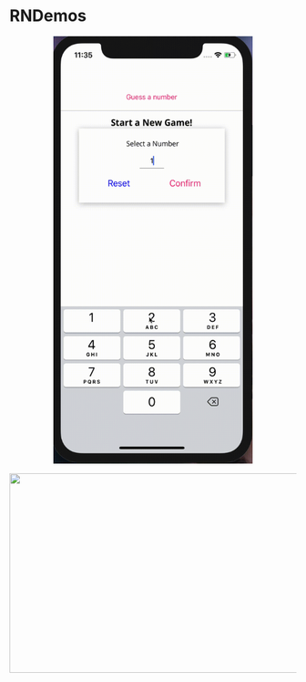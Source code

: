 # RNDemos

<p align = "center">
    <img src="https://github.com/StevenZhang0116/RNDemos/blob/main/Demos/Demo1.gif" width = "350" height = "750" />
</p>
<p align = "center">
    <img src="https://github.com/StevenZhang0116/RNDemos/blob/main/Demos/Demo2.gif" width = "750" height = "350" div align = center/>
</p>



